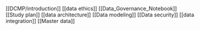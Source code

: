 [[DCMP/introduction]]  [[data ethics]] [[Data_Governance_Notebook]] [[Study plan]] [[data architecture]]
[[Data modeling]] [[Data security]] [[data integration]] [[Master data]]
